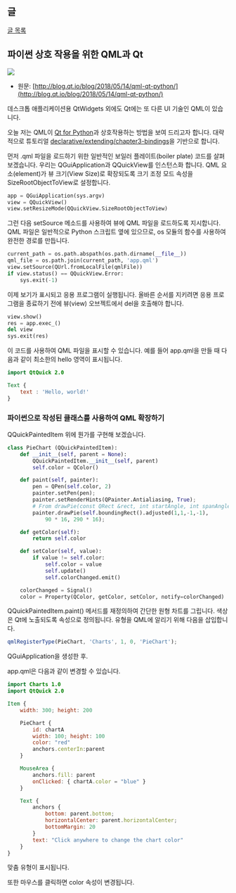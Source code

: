 
## 글

[글 목록](README.md)

## 파이썬 상호 작용을 위한 QML과 Qt

![](https://j2doll.github.io/Qt-for-Python-Docs-Kor/pysidelogo.png)

- 원문:  [http://blog.qt.io/blog/2018/05/14/qml-qt-python/](http://blog.qt.io/blog/2018/05/14/qml-qt-python/)

데스크톱 애플리케이션용 QtWidgets 외에도 Qt에는 또 다른 UI 기술인 QML이 있습니다.

오늘 저는 QML이 [Qt for Python](http://www.pyside.org/)과 상호작용하는 방법을 보여 드리고자 합니다. 대략적으로 튜토리얼 [declarative/extending/chapter3-bindings](https://doc.qt.io/qt-5.10/qtqml-tutorials-extending-qml-example.html#chapter-3-adding-property-bindings)을 기반으로 합니다.

먼저 .qml 파일을 로드하기 위한 일반적인 보일러 플레이트(boiler plate) 코드를 살펴 보겠습니다. 우리는 QGuiApplication과 QQuickView를 인스턴스화 합니다.
 QML 요소(element)가 뷰 크기(View Size)로 확장되도록 크기 조정 모드 속성을 SizeRootObjectToView로 설정합니다.

```python
app = QGuiApplication(sys.argv)
view = QQuickView()
view.setResizeMode(QQuickView.SizeRootObjectToView)
```

그런 다음 setSource 메소드를 사용하여 뷰에 QML 파일을 로드하도록 지시합니다.
QML 파일은 일반적으로 Python 스크립트 옆에 있으므로, os 모듈의 함수를 사용하여 완전한 경로를 만듭니다.

```python
current_path = os.path.abspath(os.path.dirname(__file__))
qml_file = os.path.join(current_path, 'app.qml')
view.setSource(QUrl.fromLocalFile(qmlFile))
if view.status() == QQuickView.Error:
    sys.exit(-1)
```
이제 보기가 표시되고 응용 프로그램이 실행됩니다. 올바른 순서를 지키려면 응용 프로그램을 종료하기 전에 뷰(view) 오브젝트에서 del을 호출해야 합니다.

```python
view.show()
res = app.exec_()
del view
sys.exit(res)
```

이 코드를 사용하여 QML 파일을 표시할 수 있습니다. 예를 들어 app.qml을 만들 때 다음과 같이 최소한의 hello 영역이 표시됩니다.

```qml
import QtQuick 2.0

Text {
    text : 'Hello, world!'
}
```

### 파이썬으로 작성된 클래스를 사용하여 QML 확장하기

QQuickPaintedItem 위에 뭔가를 구현해 보겠습니다.

```python
class PieChart (QQuickPaintedItem):
    def __init__(self, parent = None):
        QQuickPaintedItem.__init__(self, parent)
        self.color = QColor()

    def paint(self, painter):
        pen = QPen(self.color, 2)
        painter.setPen(pen);
        painter.setRenderHints(QPainter.Antialiasing, True);
        # From drawPie(const QRect &rect, int startAngle, int spanAngle)
        painter.drawPie(self.boundingRect().adjusted(1,1,-1,-1),
            90 * 16, 290 * 16);

    def getColor(self):
        return self.color

    def setColor(self, value):
        if value != self.color:
            self.color = value
            self.update()
            self.colorChanged.emit()

    colorChanged = Signal()
    color = Property(QColor, getColor, setColor, notify=colorChanged)
```

QQuickPaintedItem.paint() 메서드를 재정의하여 간단한 원형 차트를 그립니다. 색상은 Qt에 노출되도록 속성으로 정의됩니다. 유형을 QML에 알리기 위해 다음을 삽입합니다.

```qml
qmlRegisterType(PieChart, 'Charts', 1, 0, 'PieChart');
```
QGuiApplication을 생성한 후.

app.qml은 다음과 같이 변경할 수 있습니다.

```qml
import Charts 1.0
import QtQuick 2.0

Item {
    width: 300; height: 200

    PieChart {
        id: chartA
        width: 100; height: 100
        color: "red"
        anchors.centerIn:parent
    }

    MouseArea {
        anchors.fill: parent
        onClicked: { chartA.color = "blue" }
    }

    Text {
        anchors {
            bottom: parent.bottom;
            horizontalCenter: parent.horizontalCenter;
            bottomMargin: 20
        }
        text: "Click anywhere to change the chart color"
    }
}
```
맞춤 유형이 표시됩니다.

또한 마우스를 클릭하면 color 속성이 변경됩니다.
